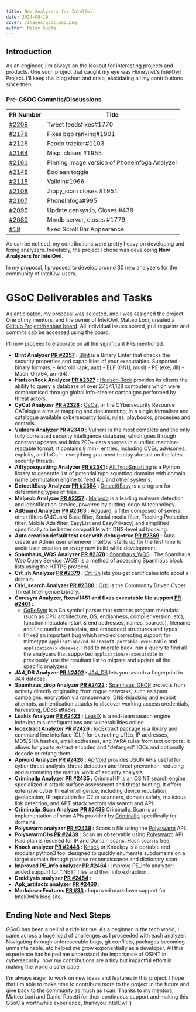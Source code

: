 ```yaml
---
title: New Analyzers for IntelOwl.
date: 2024-08-19
cover: /images/gsoclogo.png
author: Nilay Gupta
---
```


## Introduction

As an engineer, I'm always on the lookout for interesting projects and products. One such project that caught my eye was Honeynet's IntelOwl Project. I'll keep this blog short and crisp, elucidating all my contributions since then.

### Pre-GSOC Commits/Discussions

| PR Number | Title |
| --------- | ----- |
| [#2209](https://github.com/intelowlproject/IntelOwl/pull/2209) | Tweet feedsfixes#1770 |
| [#2178](https://github.com/intelowlproject/IntelOwl/pull/2178) | Fixes bgp ranking#1901 |
| [#2126](https://github.com/intelowlproject/IntelOwl/pull/2126) | Feodo tracker#1103 |
| [#2164](https://github.com/intelowlproject/IntelOwl/pull/2164) | Misp, closes #1955 |
| [#2161](https://github.com/intelowlproject/IntelOwl/pull/2161) | Pinning image version of Phoneinfoga Analyzer |
| [#2148](https://github.com/intelowlproject/IntelOwl/pull/2148) | Boolean toggle |
| [#2115](https://github.com/intelowlproject/IntelOwl/pull/2115) | Validin#1966 |
| [#2108](https://github.com/intelowlproject/IntelOwl/pull/2108) | Zippy_scan closes #1951 |
| [#2107](https://github.com/intelowlproject/IntelOwl/pull/2107) | PhoneInfoga#995 |
| [#2096](https://github.com/intelowlproject/IntelOwl/pull/2096) | Update censys.io, Closes #439 |
| [#2080](https://github.com/intelowlproject/IntelOwl/pull/2080) | Mmdb server, closes #1779 |
| [#19](https://github.com/intelowlproject/intelowlproject.github.io/pull/19) | fixed Scroll Bar Appearance |

As can be noticed, my contributions were pretty heavy on developing and fixing analyzers. Inevitably, the project I chose was developing **New Analyzers for IntelOwl**.

In my proposal, I proposed to develop around 30 new analyzers for the community of IntelOwl users.

# GSoC Deliverables and Tasks

As anticipated, my proposal was selected, and I was assigned the project. One of my mentors, and the owner of IntelOwl, Matteo Lodi, created a [GitHub Project/Kanban board](https://github.com/orgs/intelowlproject/projects/11/). All individual issues solved, pull requests and commits cab be accessed using the board. 

I'll now proceed to elaborate on all the significant PRs mentioned.

- **Blint Analyzer [PR #2257](https://github.com/intelowlproject/IntelOwl/pull/2257) :** 
[Blint](https://github.com/owasp-dep-scan/blint) is a Binary Linter that checks the security properties and capabilities of your executables. Supported binary formats: - Android (apk, aab) - ELF (GNU, musl) - PE (exe, dll) - Mach-O (x64, arm64). 
- **HudsonRock Analyzer [PR #2327](https://github.com/intelowlproject/IntelOwl/pull/2327) :**
[Hudson Rock](https://cavalier.hudsonrock.com/docs) provides its clients the ability to query a database of over 27,541,128 computers which were compromised through global info-stealer campaigns performed by threat actors.
- **CyCat Analyzer [PR #2328](https://github.com/intelowlproject/IntelOwl/pull/2328/) :**
[CyCat](https://cycat.org/) or the CYbersecurity Resource CATalogue aims at mapping and documenting, in a single formalism and catalogue available cybersecurity tools, rules, playbooks, processes and controls.
- **Vulners Analyzer [PR #2340](https://github.com/intelowlproject/IntelOwl/pull/2340) :**
[Vulners](vulners.com) is the most complete and the only fully correlated security intelligence database, which goes through constant updates and links 200+ data sources in a unified machine-readable format. It contains 8 mln+ entries, including CVEs, advisories, exploits, and IoCs — everything you need to stay abreast on the latest security threats.
- **Ailtyposquatting Analyzer [PR #2341](https://github.com/intelowlproject/IntelOwl/pull/2341) :**
[AILTypoSquatting](https://github.com/typosquatter/ail-typo-squatting) is a Python library to generate list of potential typo squatting domains with domain name permutation engine to feed AIL and other systems.
- **DetectItEasy Analyzer [PR #2354](https://github.com/intelowlproject/IntelOwl/pull/2354) :**
[DetectItEasy](https://github.com/horsicq/Detect-It-Easy) is a program for determining types of files.
- **Malprob Analyzer [PR #2357](https://github.com/intelowlproject/IntelOwl/pull/2357) :**
[Malprob](https://malprob.io/) is a leading malware detection and identification service, powered by cutting-edge AI technology.
- **AdGuard Analyzer [PR #2363](https://github.com/intelowlproject/IntelOwl/pull/2363) :**
[Adguard](https://github.com/AdguardTeam/AdguardSDNSFilter), a filter composed of several other filters (AdGuard Base filter, Social media filter, Tracking Protection filter, Mobile Ads filter, EasyList and EasyPrivacy) and simplified specifically to be better compatible with DNS-level ad blocking.
- **Auto creation default test user with debug=true [PR #2369](https://github.com/intelowlproject/IntelOwl/pull/2369) :**
Auto create an Admin user whenever IntelOwl starts up for the first time to avoid user creation on every new build while development.
- **Spamhaus_WQS Analyzer [PR #2378](https://github.com/intelowlproject/IntelOwl/pull/2378) :**
[Spamhaus_WQS](https://docs.spamhaus.com/datasets/docs/source/70-access-methods/web-query-service/000-intro.html) : The Spamhaus Web Query Service (WQS) is a method of accessing Spamhaus block lists using the HTTPS protocol.
- **Crt_sh Analyzer [PR #2379](https://github.com/intelowlproject/IntelOwl/pull/2379) :**
[Crt_Sh](https://crt.sh/) lets you get certificates info about a domain.    
- **Orkl_search Analyzer [PR #2380](https://github.com/intelowlproject/IntelOwl/pull/2380) :**
[Orkl](https://orkl.eu/) is the Community Driven Cyber Threat Intelligence Library.
- **Goresym Analyzer, fixes#1451 and fixes executable file support [PR #2401](https://github.com/intelowlproject/IntelOwl/pull/2401) :**
    - [GoReSym](https://github.com/mandiant/GoReSym) is a Go symbol parser that extracts program metadata (such as CPU architecture, OS, endianness, compiler version, etc), function metadata (start & end addresses, names, sources), filename and line number metadata, and embedded structures and types.
    - I fixed an important bug which involed correcting support for mimetype `application/vnd.microsoft.portable-executable` and `application/x-dosexec`. I had to migrate back, run a query to find all the analyzers that supported `application/x-executable` in previously, use the resultant list to migrate and update all the specific analyzers.
- **JA4_DB Analyzer [PR #2402](https://github.com/intelowlproject/IntelOwl/pull/2402) :**
[JA4_DB](https://ja4db.com/) lets you search a fingerprint in JA4 databse.
- **Spamhaus_drop Analyzer [PR #2422](https://github.com/intelowlproject/IntelOwl/pull/2422) :**
[Spamhaus_DROP](https://www.spamhaus.org/blocklists/do-not-route-or-peer/) protects from activity directly originating from rogue networks, such as spam campaigns, encryption via ransomware, DNS-hijacking and exploit attempts, authentication attacks to discover working access credentials, harvesting, DDoS attacks.
- **Leakix Analyzer [PR #2423](https://github.com/intelowlproject/IntelOwl/pull/2423) :**
[LeakIX](https://leakix.net/) is a red-team search engine indexing mis-configurations and vulnerabilities online.
- **Iocextract Analyzer [PR #2426](https://github.com/intelowlproject/IntelOwl/pull/2426) :**
[IocExtract](https://github.com/InQuest/iocextract) package is a library and command line interface (CLI) for extracting URLs, IP addresses, MD5/SHA hashes, email addresses, and YARA rules from text corpora. It allows for you to extract encoded and "defanged" IOCs and optionally decode or refang them.
- **Apivoid Analyzer [PR #2428](https://github.com/intelowlproject/IntelOwl/pull/2428) :**
[ApiVoid](https://www.apivoid.com/) provides JSON APIs useful for cyber threat analysis, threat detection and
threat prevention, reducing and automating the manual work of security analysts.
- **CriminalIp Analyzer [PR #2435](https://github.com/intelowlproject/IntelOwl/pull/2435) :**
[Criminal IP](https://www.criminalip.io/) is an OSINT search engine specialized in attack surface assessment and threat hunting. It offers extensive cyber threat intelligence, including device reputation, geolocation, IP reputation for C2 or scanners, domain safety, malicious link detection, and APT attack vectors via search and API.
- **Criminalip_Scan Analyzer [PR #2438](https://github.com/intelowlproject/IntelOwl/pull/2438)**
CriminalIp_Scan is an implementation of scan APIs provided by [CriminalIp](https://www.criminalip.io/) specifically for domains.
- **Polyswarm analyzer [PR #2439](https://github.com/intelowlproject/IntelOwl/pull/2439) :**
Scans a file using the [Polyswarm](https://docs.polyswarm.io/) API.
- **PolyswarmObs [PR #2439](https://github.com/intelowlproject/IntelOwl/pull/2439) :**
Scan an observable using [Polyswarm](https://docs.polyswarm.io/) API. Paid plan is required for IP and Domain scans. Hash scan is free.
- **Knock analyzer [PR #2448](https://github.com/intelowlproject/IntelOwl/pull/2448) :**
[Knock](https://github.com/guelfoweb/knock) or Knockpy is a portable and modular python3 tool designed to quickly enumerate subdomains on a target domain through passive reconnaissance and dictionary scan.
- **Improved PE_info analyzer [PR #2464]() :**
Improve PE_info analyzer; added support for ".NET" files and their info extraction .
- **Droidlysis analyzer [PR #2454](https://github.com/intelowlproject/IntelOwl/pull/2454) :**
- **Apk_artifacts analyzer [PR #2469]() :**
- **Markdown Features [PR #33](https://github.com/intelowlproject/intelowlproject.github.io/pull/33) :**
Improved markdown support for IntelOwl's blog site.

## Ending Note and Next Steps

GSoC has been a hell of a ride for me. As a beginner in the tech world, I came across a huge load of challenges as I proceeded with each analyzer. Navigating through unforeseeable bugs, git conflicts, packages becoming unmaintainable, etc helped me grow exponentially as a developer. All this experience has helped me understand the importance of OSINT in cybersecurity; how my contributions are a tiny but impactful effort in making the world a safer pace.

I'm always eager to work on new ideas and features in this project. I hope that I'm able to make time to contribute more to the project in the future and give back to the community as much as I can. 
Thanks to my mentors, Matteo Lodi and Daniel Rosetti for their continuous support and making this GSoC a worthwhile experience, thankyou IntelOwl :)